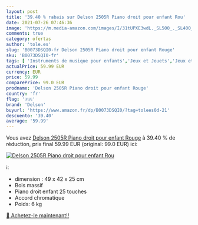 ```yaml
---
layout: post
title: '39.40 % rabais sur Delson 2505R Piano droit pour enfant Rou'
date: 2021-07-26 07:46:36
image: 'https://m.media-amazon.com/images/I/31tUPXE3wdL._SL500_._SL400_.jpg'
comments: true
category: ofertas
author: 'tole.es'
slug: 'B0073DSQI0-fr Delson 2505R Piano droit pour enfant Rouge'
sku: 'B0073DSQI0-fr'
tags: [ 'Instruments de musique pour enfants','Jeux et Jouets','Jeux et jouets','Pianos et claviers pour enfants','delson', ]
actualPrice: 59.99 EUR
currency: EUR
price: 59.99
comparePrice: 99.0 EUR
prodname: 'Delson 2505R Piano droit pour enfant Rouge'
country: 'fr'
flag: '🇫🇷'
brand: 'Delson'
buyurl: 'https://www.amazon.fr/dp/B0073DSQI0/?tag=tolees0d-21'
descuento: '39.40'
average: '59.99'
---
```


Vous avez [Delson 2505R Piano droit pour enfant Rouge](https://www.amazon.fr/dp/B0073DSQI0/?tag=tolees0d-21)  à  39.40 % de réduction, prix final  59.99 EUR (original: 99.0 EUR) ici:

[![Delson 2505R Piano droit pour enfant Rou](https://m.media-amazon.com/images/I/31tUPXE3wdL._SL500_._SL400_.jpg)](https://www.amazon.fr/dp/B0073DSQI0/?tag=tolees0d-21)

ℹ️:

- dimension : 49 x 42 x 25 cm
- Bois massif
- Piano droit enfant 25 touches
- Accord chromatique
- Poids: 6 kg

[🛒 Achetez-le maintenant!!](https://www.amazon.fr/dp/B0073DSQI0/?tag=tolees0d-21)
